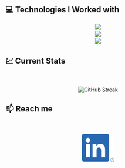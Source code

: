 
  ## :computer: Technologies I Worked with


<p align="center">
  <a href="https://skillicons.dev">
    <img src="https://skillicons.dev/icons?i=html,css,tailwind" />
  </a>
<br/>
 <a href="https://skillicons.dev">
    <img src="https://skillicons.dev/icons?i=js,react" />
  </a>
<br/>
<a href="https://skillicons.dev">
    <img src="https://skillicons.dev/icons?i=firebase,nodejs,express,mongodb" />
  </a>
</p>




## :chart: Current Stats

<br />
<p align="center">
  <img width="60%" src="https://github-readme-streak-stats.herokuapp.com?user=searchsakib&theme=merko" alt="GitHub Streak" />
</p>

## :mailbox: Reach me

<br />

<p align="center">
  <a href="https://www.linkedin.com/in/searchsakib">
    <img height="75" src="https://github.com/searchsakib/searchsakib/blob/main/images/icons/LI-In-Bug.png" alt="LinkedIn Logo">
  </a>
</p>

<br />
